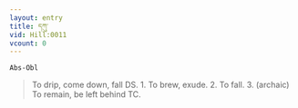 ```yaml
---
layout: entry
title: དཀུ་
vid: Hill:0011
vcount: 0
---
```

`Abs-Obl`
> To drip, come down, fall DS\.
 1\.
 To brew, exude\.
 2\.
 To fall\.
 3\.
 (archaic) To remain, be left behind TC\.

